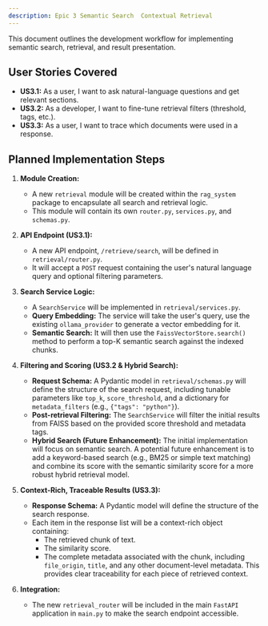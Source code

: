 ```yaml
---
description: Epic 3 Semantic Search  Contextual Retrieval
---
```


This document outlines the development workflow for implementing semantic search, retrieval, and result presentation.

## User Stories Covered

- **US3.1:** As a user, I want to ask natural-language questions and get relevant sections.
- **US3.2:** As a developer, I want to fine-tune retrieval filters (threshold, tags, etc.).
- **US3.3:** As a user, I want to trace which documents were used in a response.

## Planned Implementation Steps

1.  **Module Creation:**

    - A new `retrieval` module will be created within the `rag_system` package to encapsulate all search and retrieval logic.
    - This module will contain its own `router.py`, `services.py`, and `schemas.py`.

2.  **API Endpoint (US3.1):**

    - A new API endpoint, `/retrieve/search`, will be defined in `retrieval/router.py`.
    - It will accept a `POST` request containing the user's natural language query and optional filtering parameters.

3.  **Search Service Logic:**

    - A `SearchService` will be implemented in `retrieval/services.py`.
    - **Query Embedding:** The service will take the user's query, use the existing `ollama_provider` to generate a vector embedding for it.
    - **Semantic Search:** It will then use the `FaissVectorStore.search()` method to perform a top-K semantic search against the indexed chunks.

4.  **Filtering and Scoring (US3.2 & Hybrid Search):**

    - **Request Schema:** A Pydantic model in `retrieval/schemas.py` will define the structure of the search request, including tunable parameters like `top_k`, `score_threshold`, and a dictionary for `metadata_filters` (e.g., `{"tags": "python"}`).
    - **Post-retrieval Filtering:** The `SearchService` will filter the initial results from FAISS based on the provided score threshold and metadata tags.
    - **Hybrid Search (Future Enhancement):** The initial implementation will focus on semantic search. A potential future enhancement is to add a keyword-based search (e.g., BM25 or simple text matching) and combine its score with the semantic similarity score for a more robust hybrid retrieval model.

5.  **Context-Rich, Traceable Results (US3.3):**

    - **Response Schema:** A Pydantic model will define the structure of the search response.
    - Each item in the response list will be a context-rich object containing:
      - The retrieved chunk of text.
      - The similarity score.
      - The complete metadata associated with the chunk, including `file_origin`, `title`, and any other document-level metadata. This provides clear traceability for each piece of retrieved context.

6.  **Integration:**
    - The new `retrieval_router` will be included in the main `FastAPI` application in `main.py` to make the search endpoint accessible.
